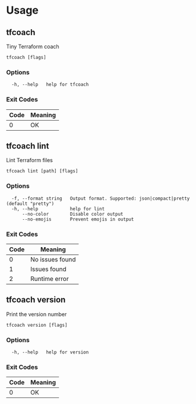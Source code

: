 # Usage 
## tfcoach

Tiny Terraform coach

```
tfcoach [flags]
```

### Options

```
  -h, --help   help for tfcoach
```



### Exit Codes

| Code | Meaning|
|------|--------|
| 0 | OK |

## tfcoach lint

Lint Terraform files

```
tfcoach lint [path] [flags]
```

### Options

```
  -f, --format string   Output format. Supported: json|compact|pretty (default "pretty")
  -h, --help            help for lint
      --no-color        Disable color output
      --no-emojis       Prevent emojis in output
```



### Exit Codes

| Code | Meaning|
|------|--------|
| 0 | No issues found |
| 1 | Issues found |
| 2 | Runtime error |

## tfcoach version

Print the version number

```
tfcoach version [flags]
```

### Options

```
  -h, --help   help for version
```



### Exit Codes

| Code | Meaning|
|------|--------|
| 0 | OK |

